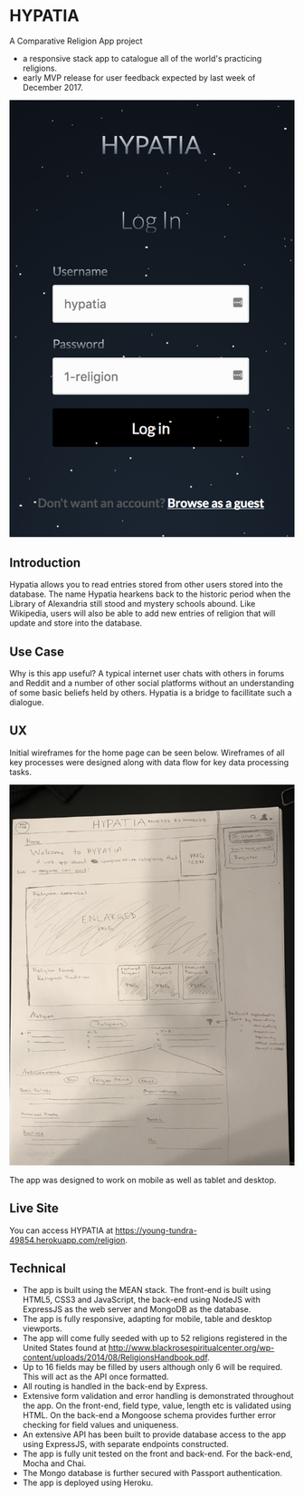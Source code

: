 # HYPATIA
A Comparative Religion App project
- a responsive stack app to catalogue all of the world's practicing religions.
- early MVP release for user feedback expected by last week of December 2017.

![Screenshots](public/styles/pics/login.png)

## Introduction
Hypatia allows you to read entries stored from other users stored into the database. The name Hypatia hearkens back to the historic period when the Library of Alexandria still stood and mystery schools abound. Like Wikipedia, users will also be able to add new entries of religion that will update and store into the database.

## Use Case
Why is this app useful? A typical internet user chats with others in forums and Reddit and a number of other social platforms without an understanding of some basic beliefs held by others. Hypatia is a bridge to facillitate such a dialogue.  

## UX

Initial wireframes for the home page can be seen below. Wireframes of all key processes were designed along with data flow for key data processing tasks.

![Initial Wireframes](public/styles/pics/wireframe.JPG)

The app was designed to work on mobile as well as tablet and desktop. 

## Live Site
You can access HYPATIA at https://young-tundra-49854.herokuapp.com/religion.

## Technical
* The app is built using the MEAN stack. The front-end is built using HTML5, CSS3 and JavaScript, the back-end using NodeJS with ExpressJS as the web server and MongoDB as the database.
* The app is fully responsive, adapting for mobile, table and desktop viewports.
* The app will come fully seeded with up to 52 religions registered in the United States found at http://www.blackrosespiritualcenter.org/wp-content/uploads/2014/08/ReligionsHandbook.pdf. 
* Up to 16 fields may be filled by users although only 6 will be required. This will act as the API once formatted. 
* All routing is handled in the back-end by Express.
* Extensive form validation and error handling is demonstrated throughout the app. On the front-end, field type, value, length etc is validated using HTML. On the back-end a Mongoose schema provides further error checking for field values and uniqueness.
* An extensive API has been built to provide database access to the app using ExpressJS, with separate endpoints constructed.
* The app is fully unit tested on the front and back-end. For the back-end, Mocha and Chai.
* The Mongo database is further secured with Passport authentication. 
* The app is deployed using Heroku.

